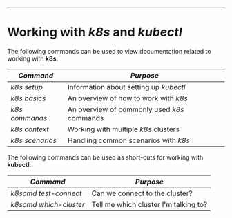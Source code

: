 ----
# Working with _k8s_ and _kubectl_

The following commands can be used to view documentation related to working with **k8s**:

| **_Command_** | **_Purpose_** |
| -- | -- |
| _k8s setup_ | Information about setting up _kubectl_ |
| _k8s basics_ | An overview of how to work with _k8s_ |
| _k8s commands_ | An overview of commonly used _k8s_ commands |
| _k8s context_ | Working with multiple _k8s_ clusters |
| _k8s scenarios_ | Handling common scenarios with _k8s_ |

The following commands can be used as short-cuts for working with **kubectl**:

| **_Command_** | **_Purpose_** |
| -- | -- |
| _k8scmd test-connect_ | Can we connect to the cluster? |
| _k8scmd which-cluster_ | Tell me which cluster I'm talking to? |